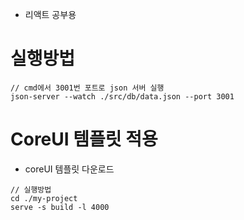 - 리액트 공부용

# 실행방법

```
// cmd에서 3001번 포트로 json 서버 실행
json-server --watch ./src/db/data.json --port 3001
```

# CoreUI 템플릿 적용

- coreUI 템플릿 다운로드

```
// 실행방법
cd ./my-project
serve -s build -l 4000
```
